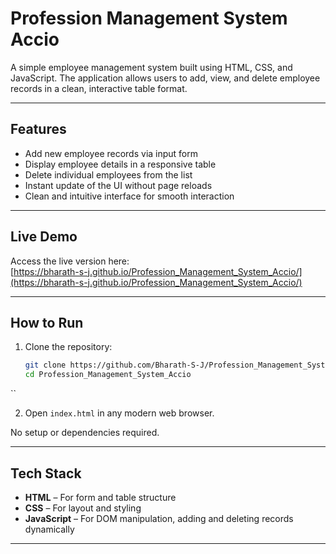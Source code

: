 # Profession Management System Accio
A simple employee management system built using HTML, CSS, and JavaScript. The application allows users to add, view, and delete employee records in a clean, interactive table format.

---

## Features
- Add new employee records via input form  
- Display employee details in a responsive table  
- Delete individual employees from the list  
- Instant update of the UI without page reloads  
- Clean and intuitive interface for smooth interaction  

---

## Live Demo
Access the live version here:  
[https://bharath-s-j.github.io/Profession_Management_System_Accio/](https://bharath-s-j.github.io/Profession_Management_System_Accio/)

---

## How to Run
1. Clone the repository:  
   ```bash
   git clone https://github.com/Bharath-S-J/Profession_Management_System_Accio.git
   cd Profession_Management_System_Accio
``

2. Open `index.html` in any modern web browser.

No setup or dependencies required.

---

## Tech Stack
* **HTML** – For form and table structure
* **CSS** – For layout and styling
* **JavaScript** – For DOM manipulation, adding and deleting records dynamically

---
